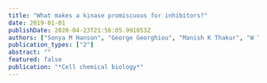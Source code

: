 ```yaml
---
title: "What makes a kinase promiscuous for inhibitors?"
date: 2019-01-01
publishDate: 2020-04-23T21:56:05.991053Z
authors: ["Sonya M Hanson", "George Georghiou", "Manish K Thakur", "W Todd Miller", "Joshua S Rest", "John D Chodera", "Markus A Seeliger"]
publication_types: ["2"]
abstract: ""
featured: false
publication: "*Cell chemical biology*"
---
```


